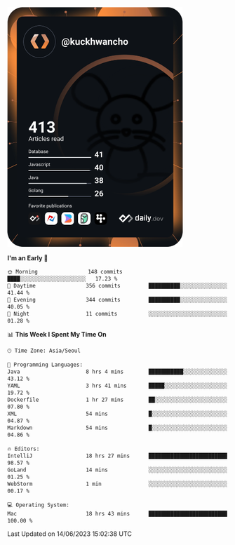 <a href="https://app.daily.dev/kuckhwancho"><img src="https://github.com/kuckjwi0928/kuckjwi0928/blob/master/devcard.svg" width="400" alt="Kuckjwi Devcard"/></a>

<!--START_SECTION:waka-->
**I'm an Early 🐤** 

```text
🌞 Morning                148 commits         ████░░░░░░░░░░░░░░░░░░░░░   17.23 % 
🌆 Daytime                356 commits         ██████████░░░░░░░░░░░░░░░   41.44 % 
🌃 Evening                344 commits         ██████████░░░░░░░░░░░░░░░   40.05 % 
🌙 Night                  11 commits          ░░░░░░░░░░░░░░░░░░░░░░░░░   01.28 % 
```


📊 **This Week I Spent My Time On** 

```text
🕑︎ Time Zone: Asia/Seoul

💬 Programming Languages: 
Java                     8 hrs 4 mins        ███████████░░░░░░░░░░░░░░   43.12 % 
YAML                     3 hrs 41 mins       █████░░░░░░░░░░░░░░░░░░░░   19.72 % 
Dockerfile               1 hr 27 mins        ██░░░░░░░░░░░░░░░░░░░░░░░   07.80 % 
XML                      54 mins             █░░░░░░░░░░░░░░░░░░░░░░░░   04.87 % 
Markdown                 54 mins             █░░░░░░░░░░░░░░░░░░░░░░░░   04.86 % 

🔥 Editors: 
IntelliJ                 18 hrs 27 mins      █████████████████████████   98.57 % 
GoLand                   14 mins             ░░░░░░░░░░░░░░░░░░░░░░░░░   01.25 % 
WebStorm                 1 min               ░░░░░░░░░░░░░░░░░░░░░░░░░   00.17 % 

💻 Operating System: 
Mac                      18 hrs 43 mins      █████████████████████████   100.00 % 
```


 Last Updated on 14/06/2023 15:02:38 UTC
<!--END_SECTION:waka-->
